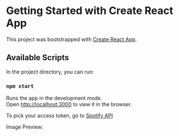 # Getting Started with Create React App

This project was bootstrapped with [Create React App](https://github.com/facebook/create-react-app).

## Available Scripts

In the project directory, you can run:

### `npm start`

Runs the app in the development mode.\
Open [http://localhost:3000](http://localhost:3000) to view it in the browser.

To pick your access token, go to [Spotify API](https://developer.spotify.com/documentation/web-playback-sdk/quick-start/#)

Image Preview:
